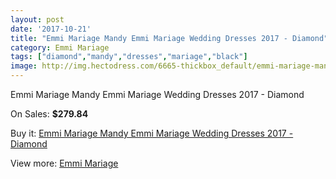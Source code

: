 ```yaml
---
layout: post
date: '2017-10-21'
title: "Emmi Mariage Mandy Emmi Mariage Wedding Dresses 2017 - Diamond"
category: Emmi Mariage
tags: ["diamond","mandy","dresses","mariage","black"]
image: http://img.hectodress.com/6665-thickbox_default/emmi-mariage-mandy-emmi-mariage-wedding-dresses-2013-diamond.jpg
---
```

Emmi Mariage Mandy Emmi Mariage Wedding Dresses 2017 - Diamond

On Sales: **$279.84**
<a href="https://www.hectodress.com/emmi-mariage/3338-emmi-mariage-mandy-emmi-mariage-wedding-dresses-2013-diamond.html"><amp-img layout="responsive" width="600" height="600" src="//img.hectodress.com/6665-thickbox_default/emmi-mariage-mandy-emmi-mariage-wedding-dresses-2013-diamond.jpg" alt="Emmi Mariage Mandy Emmi Mariage Wedding Dresses 2017 - Diamond 0" /></a>

Buy it: [Emmi Mariage Mandy Emmi Mariage Wedding Dresses 2017 - Diamond](https://www.hectodress.com/emmi-mariage/3338-emmi-mariage-mandy-emmi-mariage-wedding-dresses-2013-diamond.html "Emmi Mariage Mandy Emmi Mariage Wedding Dresses 2017 - Diamond")

View more: [Emmi Mariage](https://www.hectodress.com/57-emmi-mariage "Emmi Mariage")